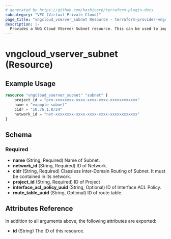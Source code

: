 ```yaml
---
# generated by https://github.com/hashicorp/terraform-plugin-docs
subcategory: "VPC (Virtual Private Cloud)"
page_title: "vngcloud_vserver_subnet Resource - terraform-provider-vngcloud"
description: |-
  Provides a VNG Cloud VServer Subnet resource. This can be used to import, create, and delete.
---
```


# vngcloud_vserver_subnet (Resource)



## Example Usage

```terraform
resource "vngcloud_vserver_subnet" "subnet" {
    project_id = "pro-xxxxxxxx-xxxx-xxxx-xxxx-xxxxxxxxxxxx"
    name = "example-subnet"
    cidr = "10.76.1.0/24"
    network_id = "net-xxxxxxxx-xxxx-xxxx-xxxx-xxxxxxxxxxxx"
}
```

<!-- schema generated by tfplugindocs -->
## Schema

### Required

- **name** (String, Required) Name of Subnet.
- **network_id** (String, Required) ID of Network.
- **cidr** (String, Required) Classless Inter-Domain Routing of Subnet. It must be contained in its network.
- **project_id** (String, Required) ID of Project
- **interface_acl_policy_uuid** (String, Optional) ID of Interface ACL Policy.
- **route_table_uuid** (String, Optional) ID of route table. 

## Attributes Reference

In addition to all arguments above, the following attributes are exported:

- **id** (String) The ID of this resource.


